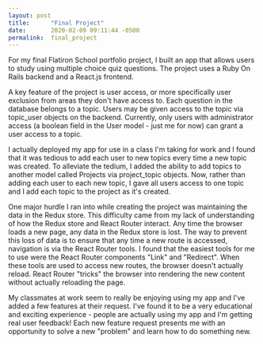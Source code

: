 ```yaml
---
layout: post
title:      "Final Project"
date:       2020-02-09 09:11:44 -0500
permalink:  final_project
---
```



For my final Flatiron School portfolio project, I built an app that allows users to study using multiple choice quiz questions. The project uses a Ruby On Rails backend and a React.js frontend.

A key feature of the project is user access, or more specifically user exclusion from areas they don't have access to. Each question in the database belongs to a topic. Users may be given access to the topic via topic_user objects on the backend. Currently, only users with administrator access (a boolean field in the User model - just me for now) can grant a user access to a topic. 

I actually deployed my app for use in a class I'm taking for work and I found that it was tedious to add each user to new topics every time a new topic was created. To alleviate the tedium, I added the ability to add topics to another model called Projects via project_topic objects. Now, rather than adding each user to each new topic, I gave all users access to one topic and I add each topic to the project as it's created.

One major hurdle I ran into while creating the project was maintaining the data in the Redux store. This difficulty came from my lack of understanding of how the Redux store and React Router interact. Any time the browser loads a new page, any data in the Redux store is lost. The way to prevent this loss of data is to ensure that any time a new route is accessed, navigation is via the React Router tools. I found that the easiest tools for me to use were the React Router components "Link" and "Redirect". When these tools are used to access new routes, the browser doesn't actually reload. React Router "tricks" the browser into rendering the new content without actually reloading the page. 

My classmates at work seem to really be enjoying using my app and I've added a few features at their request. I've found it to be a very educational and exciting experience - people are actually using my app and I'm getting real user feedback! Each new feature request presents me with an opportunity to solve a new "problem" and learn how to do something new.
